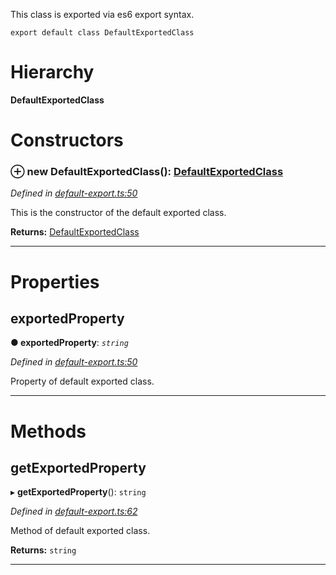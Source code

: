 

This class is exported via es6 export syntax.

    export default class DefaultExportedClass

# Hierarchy

**DefaultExportedClass**

# Constructors

<a id="constructor"></a>

### ⊕ **new DefaultExportedClass**(): [DefaultExportedClass](_default_export_.defaultexportedclass.md)

*Defined in [default-export.ts:50](https://github.com/tgreyjs/typedoc-plugin-markdown/blob/master/tests/src/default-export.ts#L50)*

This is the constructor of the default exported class.

**Returns:** [DefaultExportedClass](_default_export_.defaultexportedclass.md)

---

# Properties

<a id="exportedproperty"></a>

##  exportedProperty

**●  exportedProperty**:  *`string`* 

*Defined in [default-export.ts:50](https://github.com/tgreyjs/typedoc-plugin-markdown/blob/master/tests/src/default-export.ts#L50)*

Property of default exported class.

___

# Methods

<a id="getexportedproperty"></a>

##  getExportedProperty

▸ **getExportedProperty**(): `string`

*Defined in [default-export.ts:62](https://github.com/tgreyjs/typedoc-plugin-markdown/blob/master/tests/src/default-export.ts#L62)*

Method of default exported class.

**Returns:** `string`

___

